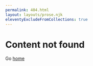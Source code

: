 ```yaml
---
permalink: 404.html
layout: layouts/prose.njk
eleventyExcludeFromCollections: true
---
```


# Content not found

Go [home](index.njk)
